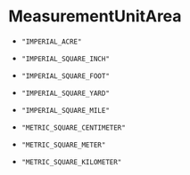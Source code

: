 
# MeasurementUnitArea


* `"IMPERIAL_ACRE"`

* `"IMPERIAL_SQUARE_INCH"`

* `"IMPERIAL_SQUARE_FOOT"`

* `"IMPERIAL_SQUARE_YARD"`

* `"IMPERIAL_SQUARE_MILE"`

* `"METRIC_SQUARE_CENTIMETER"`

* `"METRIC_SQUARE_METER"`

* `"METRIC_SQUARE_KILOMETER"`



